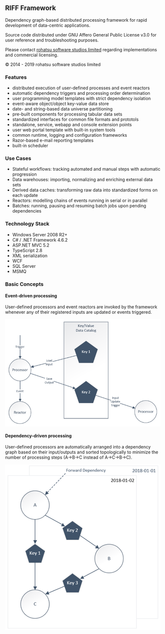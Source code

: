 ## RIFF Framework

Dependency graph-based distributed processing framework for rapid development of data-centric applications.

Source code distributed under GNU Affero General Public License v3.0 for user reference and troubleshooting purposes.

Please contact [rohatsu software studios limited](https://www.rohatsu.com) regarding implementations and commercial licensing.

&copy; 2014 - 2019 rohatsu software studios limited

### Features

* distributed execution of user-defined processes and event reactors
* automatic dependency triggers and processing order determination
* user programming model templates with strict dependency isolation
* event-aware object/object key-value data store
* date- and string-based data universe partitioning
* pre-built components for processing tabular data sets
* standardized interfaces for common file formats and prototols
* standalone, service, webapp and console extension points
* user web portal template with built-in system tools
* common runtime, logging and configuration frameworks
* Razor-based e-mail reporting templates
* built-in scheduler

### Use Cases

* Stateful workflows: tracking automated and manual steps with automatic progression
* Data warehouses: importing, normalizing and enriching external data sets
* Derived data caches: transforming raw data into standardized forms on each update
* Reactors: modelling chains of events running in serial or in parallel
* Batches: running, pausing and resuming batch jobs upon pending dependencies

### Technology Stack

* Windows Server 2008 R2+
* C# / .NET Framework 4.6.2
* ASP.NET MVC 5.2
* TypeScript 2.8
* XML serialization
* WCF
* SQL Server
* MSMQ

### Basic Concepts

#### Event-driven processing

User-defined processors and event reactors are invoked by the framework whenever
any of their registered inputs are updated or events triggered.

![Trigger](pic1.png)

#### Dependency-driven processing

User-defined processors are automatically arranged into a dependency graph
based on their input/outputs and sorted topologically to minimize the number
of processing steps (A->B->C instead of A->C->B->C).

![pic2](pic2.png)
